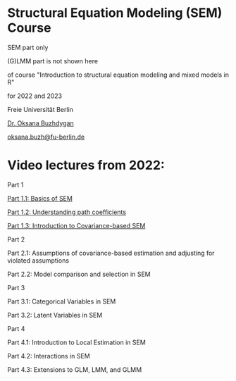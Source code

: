 # Structural Equation Modeling (SEM) Course

SEM part only 

(G)LMM part is not shown here

of course "Introduction to structural equation modeling and mixed models in R"


for 2022 and 2023


Freie Universität Berlin


[Dr. Oksana Buzhdygan](https://www.bcp.fu-berlin.de/en/biologie/arbeitsgruppen/botanik/ag_tietjen/People/wissenschaftliche_mitarbeiter/Buzhdygan/index.html) 

oksana.buzh@fu-berlin.de


# Video lectures from 2022:

Part 1

[Part 1.1: Basics of SEM](https://youtu.be/y1JajRMT9io)

[Part 1.2: Understanding path coefficients](https://youtu.be/7UHu8udL7WI)

[Part 1.3: Introduction to Covariance-based SEM](https://youtu.be/t9_LGfC-Cso)


Part 2

Part 2.1: Assumptions of covariance-based estimation and adjusting for violated assumptions

Part 2.2: Model comparison and selection in SEM


Part 3

Part 3.1: Categorical Variables in SEM

Part 3.2: Latent Variables in SEM


Part 4

Part 4.1: Introduction to Local Estimation in SEM 


Part 4.2: Interactions in SEM 


Part 4.3: Extensions to GLM, LMM, and GLMM


